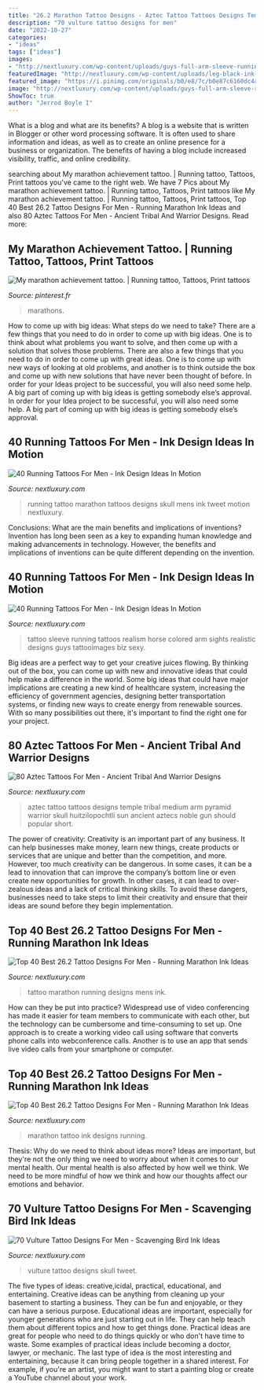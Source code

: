 ```yaml
---
title: "26.2 Marathon Tattoo Designs - Aztec Tattoo Tattoos Designs Temple Tribal Medium Arm Pyramid Warrior Skull Huitzilopochtli Sun Ancient Aztecs Noble Gun Should Popular Short"
description: "70 vulture tattoo designs for men"
date: "2022-10-27"
categories:
- "ideas"
tags: ["ideas"]
images:
- "http://nextluxury.com/wp-content/uploads/guys-full-arm-sleeve-running-tattoo-design-realistic-ideas.jpg"
featuredImage: "http://nextluxury.com/wp-content/uploads/leg-black-ink-26-2-tattoo-design-ideas.jpg"
featured_image: "https://i.pinimg.com/originals/b0/e8/7c/b0e87c6160dc4ad32b3d64e5daa52a2d.jpg"
image: "http://nextluxury.com/wp-content/uploads/guys-full-arm-sleeve-running-tattoo-design-realistic-ideas.jpg"
ShowToc: true
author: "Jerrod Boyle I"
---
```



What is a blog and what are its benefits?
A blog is a website that is written in Blogger or other word processing software. It is often used to share information and ideas, as well as to create an online presence for a business or organization. The benefits of having a blog include increased visibility, traffic, and online credibility.

	

		
searching about My marathon achievement tattoo. | Running tattoo, Tattoos, Print tattoos you've came to the right web. We have 7 Pics about My marathon achievement tattoo. | Running tattoo, Tattoos, Print tattoos like My marathon achievement tattoo. | Running tattoo, Tattoos, Print tattoos, Top 40 Best 26.2 Tattoo Designs For Men - Running Marathon Ink Ideas and also 80 Aztec Tattoos For Men - Ancient Tribal And Warrior Designs. Read more:
		
    
## My Marathon Achievement Tattoo. | Running Tattoo, Tattoos, Print Tattoos

<img loading=lazy src="https://i.pinimg.com/originals/b0/e8/7c/b0e87c6160dc4ad32b3d64e5daa52a2d.jpg" onerror="this.onerror=null;this.src='https://tse1.mm.bing.net/th?id=OIP.rGG3B4YXZ_sKRnNdeP8mPQHaJ4&amp;pid=15.1';" alt="My marathon achievement tattoo. | Running tattoo, Tattoos, Print tattoos">

_Source: pinterest.fr_

>marathons. 

	

How to come up with big ideas: What steps do we need to take?
There are a few things that you need to do in order to come up with big ideas. One is to think about what problems you want to solve, and then come up with a solution that solves those problems. There are also a few things that you need to do in order to come up with great ideas. One is to come up with new ways of looking at old problems, and another is to think outside the box and come up with new solutions that have never been thought of before. In order for your Ideas project to be successful, you will also need some help. A big part of coming up with big ideas is getting somebody else’s approval. In order for your Idea project to be successful, you will also need some help. A big part of coming up with big ideas is getting somebody else’s approval.

    
## 40 Running Tattoos For Men - Ink Design Ideas In Motion

<img loading=lazy src="http://nextluxury.com/wp-content/uploads/mens-skull-marathon-running-thatt-design-on-leg-calf.jpg" onerror="this.onerror=null;this.src='https://tse3.mm.bing.net/th?id=OIP.E6bruxR74B0_yK9_1FUfDQHaHa&amp;pid=15.1';" alt="40 Running Tattoos For Men - Ink Design Ideas In Motion">

_Source: nextluxury.com_

>running tattoo marathon tattoos designs skull mens ink tweet motion nextluxury. 

	

Conclusions: What are the main benefits and implications of inventions?
Invention has long been seen as a key to expanding human knowledge and making advancements in technology. However, the benefits and implications of inventions can be quite different depending on the invention.

    
## 40 Running Tattoos For Men - Ink Design Ideas In Motion

<img loading=lazy src="http://nextluxury.com/wp-content/uploads/guys-full-arm-sleeve-running-tattoo-design-realistic-ideas.jpg" onerror="this.onerror=null;this.src='https://tse3.mm.bing.net/th?id=OIP.7vTKYaMxNEg_r4nt9dv_rwHaHa&amp;pid=15.1';" alt="40 Running Tattoos For Men - Ink Design Ideas In Motion">

_Source: nextluxury.com_

>tattoo sleeve running tattoos realism horse colored arm sights realistic designs guys tattooimages biz sexy. 

	

Big ideas are a perfect way to get your creative juices flowing. By thinking out of the box, you can come up with new and innovative ideas that could help make a difference in the world. Some big ideas that could have major implications are creating a new kind of healthcare system, increasing the efficiency of government agencies, designing better transportation systems, or finding new ways to create energy from renewable sources. With so many possibilities out there, it's important to find the right one for your project.

    
## 80 Aztec Tattoos For Men - Ancient Tribal And Warrior Designs

<img loading=lazy src="http://nextluxury.com/wp-content/uploads/aztec-tattoo-designs-for-men.jpg" onerror="this.onerror=null;this.src='https://tse1.mm.bing.net/th?id=OIP.WQfJZafFQd_6nAfeGEKk2QHaI0&amp;pid=15.1';" alt="80 Aztec Tattoos For Men - Ancient Tribal And Warrior Designs">

_Source: nextluxury.com_

>aztec tattoo tattoos designs temple tribal medium arm pyramid warrior skull huitzilopochtli sun ancient aztecs noble gun should popular short. 

	

The power of creativity:
Creativity is an important part of any business. It can help businesses make money, learn new things, create products or services that are unique and better than the competition, and more. However, too much creativity can be dangerous. In some cases, it can be a lead to innovation that can improve the company’s bottom line or even create new opportunities for growth. In other cases, it can lead to over-zealous ideas and a lack of critical thinking skills. To avoid these dangers, businesses need to take steps to limit their creativity and ensure that their ideas are sound before they begin implementation.

    
## Top 40 Best 26.2 Tattoo Designs For Men - Running Marathon Ink Ideas

<img loading=lazy src="http://nextluxury.com/wp-content/uploads/3d-mens-leg-26-2-tattoo-designs.jpg" onerror="this.onerror=null;this.src='https://tse2.mm.bing.net/th?id=OIP.1nmocZaLJ0HFfd8nOXQHEQHaHa&amp;pid=15.1';" alt="Top 40 Best 26.2 Tattoo Designs For Men - Running Marathon Ink Ideas">

_Source: nextluxury.com_

>tattoo marathon running designs mens ink. 

	

How can they be put into practice?
Widespread use of video conferencing has made it easier for team members to communicate with each other, but the technology can be cumbersome and time-consuming to set up. One approach is to create a working video call using software that converts phone calls into webconference calls. Another is to use an app that sends live video calls from your smartphone or computer.

    
## Top 40 Best 26.2 Tattoo Designs For Men - Running Marathon Ink Ideas

<img loading=lazy src="http://nextluxury.com/wp-content/uploads/leg-black-ink-26-2-tattoo-design-ideas.jpg" onerror="this.onerror=null;this.src='https://tse3.mm.bing.net/th?id=OIP.k8z6HlW8Ke_JiXClZVh6CwHaHa&amp;pid=15.1';" alt="Top 40 Best 26.2 Tattoo Designs For Men - Running Marathon Ink Ideas">

_Source: nextluxury.com_

>marathon tattoo ink designs running. 

	

Thesis: Why do we need to think about ideas more?
Ideas are important, but they're not the only thing we need to worry about when it comes to our mental health. Our mental health is also affected by how well we think. We need to be more mindful of how we think and how our thoughts affect our emotions and behavior.

    
## 70 Vulture Tattoo Designs For Men - Scavenging Bird Ink Ideas

<img loading=lazy src="http://nextluxury.com/wp-content/uploads/old-school-traditional-guys-vulture-skull-arm-tattoo-designs.jpg" onerror="this.onerror=null;this.src='https://tse1.mm.bing.net/th?id=OIP.kc7e0GucmtCTwD6iVJ1NdQHaHa&amp;pid=15.1';" alt="70 Vulture Tattoo Designs For Men - Scavenging Bird Ink Ideas">

_Source: nextluxury.com_

>vulture tattoo designs skull tweet. 

	

The five types of ideas: creative,icidal, practical, educational, and entertaining.
Creative ideas can be anything from cleaning up your basement to starting a business. They can be fun and enjoyable, or they can have a serious purpose. Educational ideas are important, especially for younger generations who are just starting out in life. They can help teach them about different topics and how to get things done. Practical ideas are great for people who need to do things quickly or who don't have time to waste. Some examples of practical ideas include becoming a doctor, lawyer, or mechanic. The last type of idea is the most interesting and entertaining, because it can bring people together in a shared interest. For example, if you're an artist, you might want to start a painting blog or create a YouTube channel about your work.


